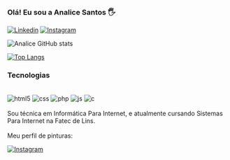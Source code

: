 ### Olá! Eu sou a Analice Santos 🖐️

[![Linkedin](https://img.shields.io/badge/LinkedIn-0077B5?style=for-the-badge&logo=linkedin&logoColor=white)](https://www.linkedin.com/in/analicesantos/)
[![Instagram](https://img.shields.io/badge/Instagram-E4405F?style=for-the-badge&logo=instagram&logoColor=white)](https://www.instagram.com/_analices)


![Analice GitHub stats](https://github-readme-stats.vercel.app/api?username=analicesantos&show_icons=true&theme=tokyonight)

[![Top Langs](https://github-readme-stats.vercel.app/api/top-langs/?username=analicesantos)](https://github.com/anuraghazra/github-readme-stats)

### Tecnologias

<div style="display: inline_block"><br/>
    <img align="center" alt="html5" src="https://img.shields.io/badge/HTML5-E34F26?style=for-the-badge&logo=html5&logoColor=white" />
    <img align="center" alt="css" src="https://img.shields.io/badge/CSS3-1572B6?style=for-the-badge&logo=css3&logoColor=white" />
    <img align="center" alt="php" src="https://img.shields.io/badge/PHP-777BB4?style=for-the-badge&logo=php&logoColor=white" />
    <img align="center" alt="js" src="https://img.shields.io/badge/JavaScript-F7DF1E?style=for-the-badge&logo=javascript&logoColor=black" />
    <img align="center" alt="c" src="https://img.shields.io/badge/C%23-239120?style=for-the-badge&logo=c-sharp&logoColor=white" />
</div>
<br/>
Sou técnica em Informática Para Internet, e atualmente cursando Sistemas Para Internet na Fatec de Lins.
<br><br>
Meu perfil de pinturas: 

[![Instagram](https://img.shields.io/badge/Instagram-E4405F?style=for-the-badge&logo=instagram&logoColor=white)](https://www.instagram.com/art.analic/)
